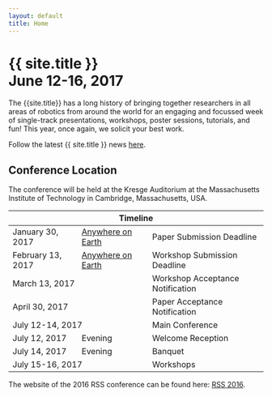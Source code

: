 ```yaml
---
layout: default
title: Home
---
```

<h1 class="page-title">{{ site.title }}<br>
June 12-16, 2017</h1>


<p>The {{site.title}} has a long history of bringing together researchers in all areas of robotics 
from around the world for an engaging and focussed week of single-track presentations, workshops, poster 
sessions, tutorials, and fun! This year, once again, we solicit your best work. 
</p>

<p class="message">
  Follow the latest {{ site.title }} news <a href="{{site.baseurl}}/blog/">here</a>.
</p>


## Conference Location
<p>The conference will be held at the Kresge Auditorium at the Massachusetts Institute of Technology in Cambridge, Massachusetts, USA.</p>

<table class="table">
    <thead>
      <tr>
        <th colspan="3">Timeline</th>
      </tr>
    </thead>
    <tbody>
      <tr>
        <td>January 30, 2017</td>
        <td><a href="http://time.is/Anywhere_on_Earth">Anywhere on Earth</a></td>
        <td>Paper Submission Deadline</td>
      </tr>
      <tr>
        <td>February 13, 2017</td>
        <td><a href="http://time.is/Anywhere_on_Earth">Anywhere on Earth</a></td>
        <td>Workshop Submission Deadline</td>
      </tr>
      <tr>
        <td colspan="2">March 13, 2017</td>
        <td>Workshop Acceptance Notification</td>
      </tr>
      <tr>
        <td colspan="2">April 30, 2017</td>
        <td>Paper Acceptance Notification</td>
      </tr>
      <tr>
        <td colspan="2">July 12-14, 2017</td>
        <td>Main Conference</td>
      </tr>
      <tr>
        <td>July 12, 2017</td>
        <td>Evening</td>
        <td>Welcome Reception</td>
      </tr>
      <tr>
        <td>July 14, 2017</td>
        <td>Evening</td>
        <td>Banquet</td>
      </tr>
      <tr>
        <td colspan="2">July 15-16, 2017</td>
        <td>Workshops</td>
      </tr>
    </tbody>
  </table>

  The website of the 2016 RSS conference can be found here: <a href="">RSS 2016</a>.

